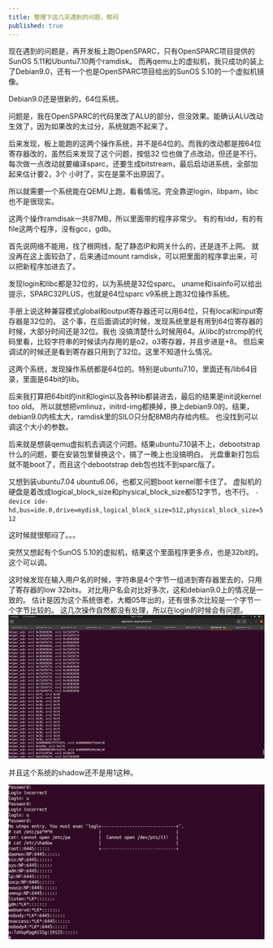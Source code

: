 ```yaml
---
title: 整理下这几天遇到的问题，郁闷
published: true
---
```


现在遇到的问题是，再开发板上跑OpenSPARC，只有OpenSPARC项目提供的SunOS 5.11和Ubuntu7.10两个ramdisk。
而再qemu上的虚拟机，我只成功的装上了Debian9.0，还有一个也是OpenSPARC项目给出的SunOS 5.10的一个虚拟机镜像。

Debian9.0还是很新的，64位系统。

问题是，我在OpenSPARC的代码里改了ALU的部分，但没效果。能确认ALU改动生效了，因为如果改的太过分，系统就跑不起来了。

后来发现，板上能跑的这两个操作系统，并不是64位的。而我的改动都是按64位寄存器改的，虽然后来发现了这个问题，按低32
位也做了点改动，但还是不行。每次做一点改动就要编译sparc，还要生成bitstream，最后启动进系统，全部加起来估计要2，3个
小时了，实在是蒙不出原因了。

所以就需要一个系统能在QEMU上跑，看看情况。完全靠逆login，libpam，libc也不是很现实。

这两个操作ramdisak一共87MB，所以里面带的程序非常少。
有的有ldd，有的有file这两个程序，没有gcc，gdb。

首先说网络不能用，找了根网线，配了静态IP和网关什么的，还是连不上网。
就没再在这上面较劲了，后来通过mount ramdisk，可以把里面的程序拿出来，可以把新程序加进去了。

发现login和libc都是32位的，以为系统是32位sparc。
uname和isainfo可以给出提示，SPARC32PLUS，也就是64位sparc v9系统上跑32位操作系统。

手册上说这种兼容模式global和output寄存器还可以用64位，只有local和input寄存器是32位的。
这个事，在后面调试的时候，发现系统里是有用到64位寄存器的时候，大部分时间还是32位。我也
没搞清楚什么时候用64。从libc的strcmp的代码里看，比较字符串的时候读内存用的是o2，o3寄存器，并且步进是+8。
但后来调试的时候还是看到寄存器只用到了32位。这里不知道什么情况。

这两个系统，发现操作系统都是64位的。特别是ubuntu7.10，里面还有/lib64目录，里面是64bit的lib。

后来我打算把64bit的init和login以及各种lib都装进去，最后的结果是init说kernel too old。
所以就想把vmlinuz，initrd-img都换掉，换上debian9.0的。结果，debian9.0内核太大，ramdisk里的SILO只分配8MB内存给内核。
也没找到可以调这个大小的参数。

后来就是想装qemu虚拟机去调这个问题。结果ubuntu7.10装不上，debootstrap什么的问题，要在安装包里替换这个，搞了一晚上也没搞明白。
光盘重新打包后就不能boot了，而且这个debootstrap deb包也找不到sparc版了。

又想到装ubuntu7.04 ubuntu6.06，也都又问题boot kernel那卡住了。
虚拟机的硬盘是着改成logical_block_size和physical_block_size都512字节，也不行。
`-device ide-hd,bus=ide.0,drive=mydisk,logical_block_size=512,physical_block_size=512`

这时候就很郁闷了。。。

突然又想起有个SunOS 5.10的虚拟机，结果这个里面程序更多点，也是32bit的。
这个可以调。

这时候发现在输入用户名的时候，字符串是4个字节一组进到寄存器里去的，只用了寄存器的low 32bits。
对比用户名会对比好多次，这和debian9.0上的情况是一致的。
估计是因为这个系统很老，大概05年出的，还有很多次比较是一个字节一个字节比较的。
这几次操作自然都没有处理，所以在login的时候会有问题。
![multiple subcc](https://github.com/whensungoesdown/whensungoesdown.github.io/raw/main/_posts/2022-05-13-1.png)


并且这个系统的shadow还不是用$1$这种。

![shadow](https://github.com/whensungoesdown/whensungoesdown.github.io/raw/main/_posts/2022-05-13-2.png)




